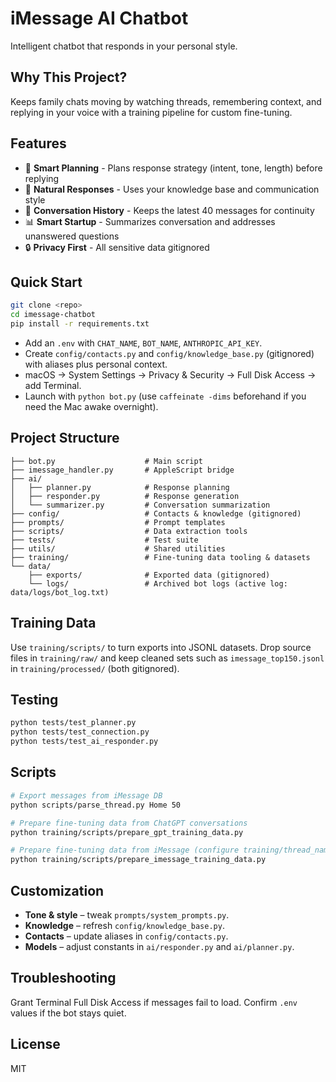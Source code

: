 # iMessage AI Chatbot

Intelligent chatbot that responds in your personal style.

## Why This Project?

Keeps family chats moving by watching threads, remembering context, and replying in your voice with a training pipeline for custom fine-tuning.

## Features

- 🧠 **Smart Planning** - Plans response strategy (intent, tone, length) before replying
- 💬 **Natural Responses** - Uses your knowledge base and communication style
- 🧾 **Conversation History** - Keeps the latest 40 messages for continuity
- 📊 **Smart Startup** - Summarizes conversation and addresses unanswered questions
- 🔒 **Privacy First** - All sensitive data gitignored

## Quick Start

```bash
git clone <repo>
cd imessage-chatbot
pip install -r requirements.txt
```

- Add an `.env` with `CHAT_NAME`, `BOT_NAME`, `ANTHROPIC_API_KEY`.
- Create `config/contacts.py` and `config/knowledge_base.py` (gitignored) with aliases plus personal context.
- macOS → System Settings → Privacy & Security → Full Disk Access → add Terminal.
- Launch with `python bot.py` (use `caffeinate -dims` beforehand if you need the Mac awake overnight).

## Project Structure

```
├── bot.py                    # Main script
├── imessage_handler.py       # AppleScript bridge
├── ai/
│   ├── planner.py            # Response planning
│   ├── responder.py          # Response generation
│   └── summarizer.py         # Conversation summarization
├── config/                   # Contacts & knowledge (gitignored)
├── prompts/                  # Prompt templates
├── scripts/                  # Data extraction tools
├── tests/                    # Test suite
├── utils/                    # Shared utilities
├── training/                 # Fine-tuning data tooling & datasets
└── data/
    ├── exports/              # Exported data (gitignored)
    └── logs/                 # Archived bot logs (active log: data/logs/bot_log.txt)
```

## Training Data

Use `training/scripts/` to turn exports into JSONL datasets. Drop source files in `training/raw/` and keep cleaned sets such as `imessage_top150.jsonl` in `training/processed/` (both gitignored).

## Testing

```bash
python tests/test_planner.py
python tests/test_connection.py
python tests/test_ai_responder.py
```

## Scripts

```bash
# Export messages from iMessage DB
python scripts/parse_thread.py Home 50

# Prepare fine-tuning data from ChatGPT conversations
python training/scripts/prepare_gpt_training_data.py

# Prepare fine-tuning data from iMessage (configure training/thread_names.py first)
python training/scripts/prepare_imessage_training_data.py
```

## Customization

- **Tone & style** – tweak `prompts/system_prompts.py`.
- **Knowledge** – refresh `config/knowledge_base.py`.
- **Contacts** – update aliases in `config/contacts.py`.
- **Models** – adjust constants in `ai/responder.py` and `ai/planner.py`.

## Troubleshooting

Grant Terminal Full Disk Access if messages fail to load. Confirm `.env` values if the bot stays quiet.

## License

MIT
